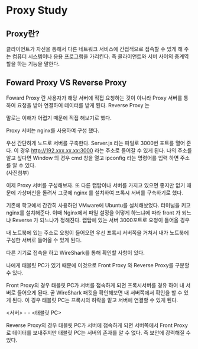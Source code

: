 # Proxy Study

## Proxy란?
 클라이언트가 자신을 통해서 다른 네트워크 서비스에 간접적으로 접속할 수 있게 해 주는 컴퓨터 시스템이나 응용 프로그램을 가리킨다. 즉 클라이언트와 서버 사이의 중계역할을 하는 기능을 말한다. 


## Foward Proxy VS Reverse Proxy 

Foward Proxy 란 사용자가 해당 서버에 직접 요청하는 것이 아니라 Proxy 서버를 통하여 요청을 받아 연결하여 데이터를 받게 된다.
Reverse Proxy 는 

말로는 이해가 어렵기 때문에 직접 해보기로 했다.

Proxy 서버는 nginx를 사용하여 구성 했다. 

우선 간단하게 노드로 서버를 구축한다. Server.js 라는 파일로 3000번 포트를 열어 준다. 이 경우 http://192.xxx.xx.xx:3000 라는 주소로 들어갈 수 있게 된다.
나의 주소를 알고 싶다면 Window 의 경우 cmd 창을 열고 ipconfig 라는 명령어를 입력 하면 주소를 알 수 있다.  
(사진첨부)

이제 Proxy 서버를 구성해보자. 또 다른 랩탑이나 서버를 가지고 있으면 좋지만 없기 때문에 가상머신을 돌려서 그곳에 nginx 를 설치하여 프록시 서버를 구축하기로 했다.

기존에 학교에서 간간히 사용하던 VMware에 Ubuntu를 설치해놨었다. 터미널을 키고 nginx를 설치해준다. 이때 Nginx에서 파일 설정을 어떻게 하느냐에 따라 front 가 되느냐 Reverse 가 되느냐가 정해진다. 랩탑에 있는 서버 3000포트로 요청이 들어올 경우 


내 노트북에 있는 주소로 요청이 들어오면 우선 프록시 서버쪽을 거쳐서 내가 노트북에 구성한 서버로 들어올 수 있게 된다. 

다른 기기로 접속을 하고 WireShark를 통해 확인할 사항이 있다. 

나에게 태블릿 PC가 있기 때문에 이것으로 Front Proxy 와 Reverse Proxy를 구분할 수 있다. 

Front Proxy의 경우 태블릿 PC가 서버를 접속하게 되면 프록시서버를 경유 하여 내 서버로 들어오게 된다. 곧 WireShark 패킷을 확인해보면 내 서버쪽에서 확인을 할 수 있게 된다. 이 경우 태블릿 PC는 프록시의 허락을 맡고 서버에 연결할 수 있게 된다. 

<서버> - <Front Proxy> - <태블릿 PC>

Reverse Proxy의 경우 태블릿 PC가 서버에 접속하게 되면 서버쪽에서 Front Proxy로 데이터를 보내주지만 태블릿 PC는 서버의 존재를 알 수 없다. 즉 보안에 강력해질 수 있다. 



